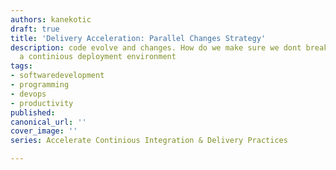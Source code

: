 ```yaml
---
authors: kanekotic
draft: true
title: 'Delivery Acceleration: Parallel Changes Strategy'
description: code evolve and changes. How do we make sure we dont break things in
  a continious deployment environment
tags:
- softwaredevelopment
- programming
- devops
- productivity
published: 
canonical_url: ''
cover_image: ''
series: Accelerate Continious Integration & Delivery Practices

---
```

